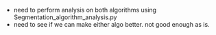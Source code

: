 - need to perform analysis on both algorithms using Segmentation_algorithm_analysis.py
- need to see if we can make either algo better. not good enough as is. 